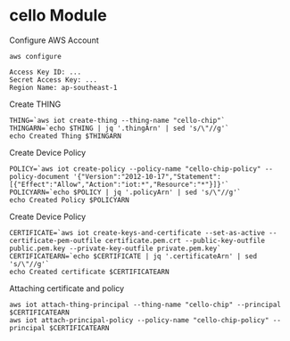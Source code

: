 # cello Module

Configure AWS Account

    aws configure

    Access Key ID: ...
    Secret Access Key: ...
    Region Name: ap-southeast-1

Create THING

    THING=`aws iot create-thing --thing-name "cello-chip"`
    THINGARN=`echo $THING | jq '.thingArn' | sed 's/\"//g'`
    echo Created Thing $THINGARN

Create Device Policy    

    POLICY=`aws iot create-policy --policy-name "cello-chip-policy" --policy-document '{"Version":"2012-10-17","Statement":[{"Effect":"Allow","Action":"iot:*","Resource":"*"}]}'`
    POLICYARN=`echo $POLICY | jq '.policyArn' | sed 's/\"//g'`
    echo Created Policy $POLICYARN

Create Device Policy

    CERTIFICATE=`aws iot create-keys-and-certificate --set-as-active --certificate-pem-outfile certificate.pem.crt --public-key-outfile public.pem.key --private-key-outfile private.pem.key`
    CERTIFICATEARN=`echo $CERTIFICATE | jq '.certificateArn' | sed 's/\"//g'`
    echo Created certificate $CERTIFICATEARN

Attaching certificate and policy    

    aws iot attach-thing-principal --thing-name "cello-chip" --principal $CERTIFICATEARN
    aws iot attach-principal-policy --policy-name "cello-chip-policy" --principal $CERTIFICATEARN
